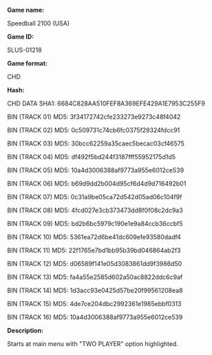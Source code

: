 **Game name:**

Speedball 2100 (USA)

**Game ID:**

SLUS-01218

**Game format:**

CHD

**Hash:**

CHD DATA SHA1: 6684C828AA510FEF8A369EFE429A1E7953C255F9

BIN (TRACK 01) MD5: 3f34172742cfe233273e9273c48f4042

BIN (TRACK 02) MD5: 0c509731c74cb6fc0375f29324fdcc91

BIN (TRACK 03) MD5: 30bcc62259a35caec5becac03cf46575

BIN (TRACK 04) MD5: df492f5bd244f3187fff55952175d1d5

BIN (TRACK 05) MD5: 10a4d3006388af9773a955e6012ce539

BIN (TRACK 06) MD5: b69d9dd2b004d95cf6d4d9d716492b01

BIN (TRACK 07) MD5: 0c31a9be05ca72d542d05ad06c104f9f

BIN (TRACK 08) MD5: 4fcd027e3cb373473dd8f0f08c2dc9a3

BIN (TRACK 09) MD5: bd2b6bc5979c190e1e9a84ccb36ccbf5

BIN (TRACK 10) MD5: 5361ea72d6be41dc609efe93580dadf4

BIN (TRACK 11) MD5: 22f1765e7bd1bb95b39bd046864ab2f3

BIN (TRACK 12) MD5: d06589f141e05d3083861dd9f3986d50

BIN (TRACK 13) MD5: fa4a55e2585d602a50ac8822ddc6c9af

BIN (TRACK 14) MD5: 1d3acc93e0425d57be20f99561208ea8

BIN (TRACK 15) MD5: 4de7ce204dbc2992361e1985ebbf0313

BIN (TRACK 16) MD5: 10a4d3006388af9773a955e6012ce539

**Description:**

Starts at main menu with "TWO PLAYER" option highlighted.